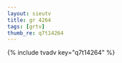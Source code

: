 ```yaml
--- 
layout: sieutv
title: gr 4264
tags: [grtv]
thumb_re: q7t14264
---
```

{% include tvadv key="q7t14264" %} 
